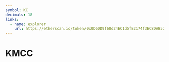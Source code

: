 ```yaml
---
symbol: KC
decimals: 18
links:
  - name: explorer
    url: https://etherscan.io/token/0x0D6DD9f68d24EC1d5fE2174f3EC8DAB52B52BaF5
---
```


# KMCC
